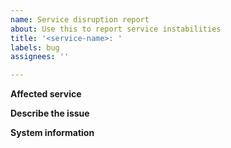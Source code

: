 ```yaml
---
name: Service disruption report
about: Use this to report service instabilities
title: '<service-name>: '
labels: bug
assignees: ''

---
```


**Affected service**

<!-- What service is affected? -->

**Describe the issue**

<!-- A clear and concise description of what the issue is. -->

**System information**

<!-- Relevant system versions. If it's a connectivity issue, `mtr` reports. -->

